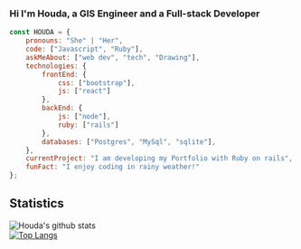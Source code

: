 ### Hi I'm Houda, a GIS Engineer and a Full-stack Developer 

```javascript
const HOUDA = {
    pronouns: "She" | "Her",
    code: ["Javascript", "Ruby"],
    askMeAbout: ["web dev", "tech", "Drawing"],
    technologies: {
        frontEnd: {
            css: ["bootstrap"],
            js: ["react"]
        },
        backEnd: {
            js: ["node"],
            ruby: ["rails"]
        },
        databases: ["Postgres", "MySql", "sqlite"],
    },
    currentProject: "I am developing my Portfolio with Ruby on rails",
    funFact: "I enjoy coding in rainy weather!"
};
```

## Statistics

![Houda's github stats](https://github-readme-stats.vercel.app/api?username=calycherkaoui&count_private=true)
<br>
[![Top Langs](https://github-readme-stats.vercel.app/api/top-langs/?username=calycherkaoui&layout=compact)](https://github.com/calycherkaoui/github-readme-stats)